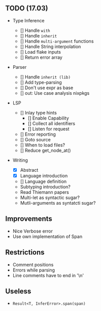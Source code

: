 ## TODO (17.03)

- Type Inference

  - [] Handle `with`
  - [] Handle `inherit`
  - [] Handle `multi-argument` functions
  - [] Handle String interpolation
  - [] Load flake inputs
  - [] Return error array

- Parser

  - [] Handle `inherit (lib)`
  - [] Add type-parsing
  - [] Don't use expr as base
  - [] out: Use case analysis nixpkgs

- LSP

  - [] Inlay type hints
    - [] Enable Capability
    - [] Collect all identifiers
    - [] Listen for request
  - [] Error reporting
  - [] Goto source
  - [] When to load files?
  - [] Reduce get_node_at()

- Writing
  - [x] Abstract
  - [x] Language introduction
  - [] Language definition
  - Subtyping introduction?
  - Read Thiemann papers
  - Multi-let as syntactic sugar?
  - Mutli-arguments as syntatcti sugar?

## Improvements

- Nice Verbose error
- Use own implementation of Span

## Restrictions

- Comment positions
- Errors while parsing
- Line comments have to end in '\n'

## Useless

- `Result<T, InferError>.span(span)`
